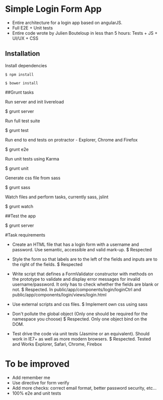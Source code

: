 # Simple Login Form App
  - Entire architecture for a login app based on angularJS.
  - Full E2E + Unit tests
  - Entire code wrote by Julien Bouteloup in less than 5 hours: Tests + JS + UI/UX + CSS

## Installation

Install dependencies

	$ npm install

	$ bower install

##Grunt tasks

Run server and init livereload

  $ grunt server

Run full test suite

  $ grunt test

Run end to end tests on protractor - Explorer, Chrome and Firefox

  $ grunt e2e

Run unit tests using Karma

  $ grunt unit

Generate css file from sass

  $ grunt sass

Watch files and perform tasks, currently sass, jslint

  $ grunt watch

##Test the app

  $ grunt server

#Task requirements

  - Create an HTML file that has a login form with a username and password. Use semantic, accessible and valid mark-up.
      $ Respected

  - Style the form so that labels are to the left of the fields and inputs are to the right of the fields.
      $ Respected

  - Write script that defines a FormValidator constructor with methods on the prototype to validate and display error messages for invalid username/password. It only has to check whether the fields are blank or not.
      $ Respected. In public/app/components/login/loginCtrl and public/app/components/login/views/login.html

  - Use external scripts and css files.
      $ Implement own css using sass


  - Don't pollute the global object (Only one should be required for the namespace you choose)
      $ Respected. Only one object bind on the DOM.

  - Test drive the code via unit tests (Jasmine or an equivalent). Should work in IE7+ as well as more modern browsers.
      $ Respected. Tested and Works Explorer, Safari, Chrome, Firebox


# To be improved
  - Add remember me
  - Use directive for form verify
  - Add more checks: correct email format, better password security, etc...
  - 100% e2e and unit tests
